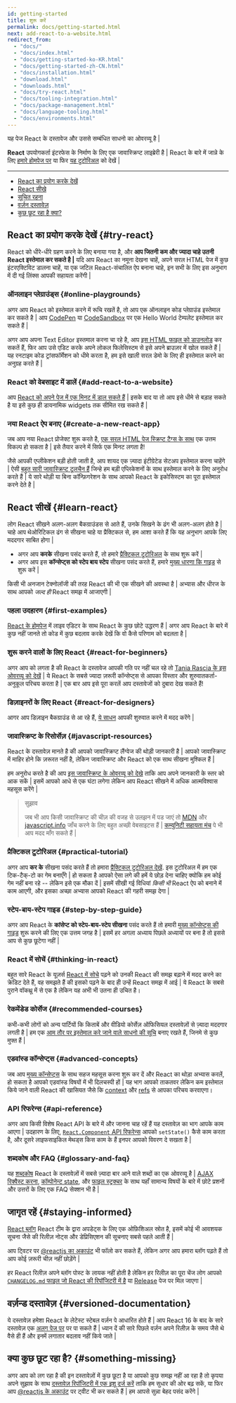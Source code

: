 ```yaml
---
id: getting-started
title: शुरू करें 
permalink: docs/getting-started.html
next: add-react-to-a-website.html
redirect_from:
  - "docs/"
  - "docs/index.html"
  - "docs/getting-started-ko-KR.html"
  - "docs/getting-started-zh-CN.html"
  - "docs/installation.html"
  - "download.html"
  - "downloads.html"
  - "docs/try-react.html"
  - "docs/tooling-integration.html"
  - "docs/package-management.html"
  - "docs/language-tooling.html"
  - "docs/environments.html"
---
```


यह पेज React के दस्तावेज और उससे सम्बंधित साधनो का ओवरव्यू है |

**React** उपयोगकर्ता इंटरफेस के निर्माण के लिए एक जावास्क्रिप्ट लाइब्रेरी है | React के बारे में जान्ने के लिए [हमारे होमपेज पर](/) या फिर [यह टुटोरिअल](/tutorial/tutorial.html) को देखें |

 ---
 
 - [React का प्रयोग करके देखें](#try-react)
 - [React सीखे](#learn-react)
 - [सूचित रहना](staying-informed)
 - [वर्ज़न दस्तावेज़](#versioned-documentation)
 - [कुछ छूट रहा है क्या?](#something-missing )
 
## React का प्रयोग करके देखें {#try-react}

React को धीरे-धीरे ग्रहण करने के लिए बनाया गया है, और  **आप जितनी कम और ज्यादा चाहे उतनी React इस्तेमाल कर सकते है |** यदि आप React का नमूना देखना चाहें, अपने सरल HTML पेज में कुछ इंटरएक्टिविट डालना चाहें, या एक जटिल React-संचालित ऐप बनाना चाहे, इन सभी के लिए इस अनुभाग में दी गई लिंक्स आपकी सहायता करेंगी | 

### ऑनलाइन प्लेग्राउंड्स {#online-playgrounds}

अगर आप React को इस्तेमाल करने में रूचि रखतें है, तो आप एक ऑनलाइन कोड प्लेग्राउंड इस्तेमाल कर सकते है | आप [CodePen](codepen://hello-world) या [CodeSandbox](https://codesandbox.io/s/new) पर एक Hello World टेम्पलेट इस्तेमाल कर सकते हैं |

अगर आप अपना Text Editor इस्तमाल करना चा रहे है, आप [इस HTML फाइल को डाउनलोड](https://raw.githubusercontent.com/reactjs/reactjs.org/master/static/html/single-file-example.html) कर सकतें हैं, फिर आप उसे एडिट करके अपने लोकल फिलेसिस्टम से इसे अपने ब्राउज़र में खोल सकते हैं | यह रनटाइम कोड ट्रांसफॉर्मेशन को धीमे करता है, हम इसे खाली सरल डेमो के लिए ही इस्तेमाल करने का अनुग्रह करते हैं |

### React को वेबसाइट में डालें {#add-react-to-a-website}

आप [React को अपने पेज में एक मिनट में डाल सकते हैं](/docs/add-react-to-a-website.html) | इसके बाद या तो आप इसे धीमे से बड़ाह सकते है या इसे कुछ ही डायनामिक widgets तक सीमित रख सकते हैं |

### नया React ऐप बनाए {#create-a-new-react-app}

जब आप नया React प्रोजेक्ट शुरू करते है, [एक सरल HTML पेज स्क्रिप्ट टैग्स के साथ](/docs/add-react-to-a-website.html) एक उत्तम विकल्प हो सकता है |  इसे तैयार करने में सिर्फ एक मिनट लगता है!

जैसे आपकी एप्लीकेशन बड़ी होती जाती है, आप शायद एक ज़्यादा इंटीग्रेटेड सेटअप इस्तेमाल करना चाहेंगे |  ऐसी [बहुत सारी जावास्क्रिप्ट टूलचैन हैं](/docs/create-a-new-react-app.html) जिन्हे हम बड़ी एप्लिकेशनों के साथ इस्तेमाल करने के लिए अनुरोध करते हैं | ये सारे थोड़ी या बिना कॉन्फ़िगरेशन के साथ आपको React के इकोसिस्टम का पूरा इस्तेमाल करने देते है | 

## React सीखें {#learn-react}

लोग React सीखने अलग-अलग बैकग्राउंडस से आते हैं, उनके सिखने के ढंग भी अलग-अलग होते है | चाहे आप थेओरिटिकल ढंग से सीखना चाहे या प्रैक्टिकल से, हम आशा करते हैं कि यह अनुभाग आपके लिए मददगार साबित होगा |

* अगर आप **करके** सीखना पसंद करते हैं, तो हमारे [प्रैक्टिकल टुटोरिअल](/tutorial/tutorial.html) के साथ शुरू करें | 
* अगर आप इस **कॉन्सेप्ट्स को स्टेप बाय स्टेप** सीखना पसंद करते हैं, हमारे [मुख्य धारणा कि गाइड](/docs/hello-world.html) से शुरू करें |

किसी भी अनजान टेक्नोलॉजी की तरह React की भी एक सीखने की अवस्था है | अभ्यास और धीरज के साथ आपको *जल्द ही* React समझ में आजाएगी |

### पहला उदहारण {#first-examples}

[React के होमपेज](/) में लाइव एडिटर के साथ React के कुछ छोटे उद्धरण हैं | अगर आप React के बारे में कुछ नहीं जानते तो कोड में कुछ बदलाव करके देखें कि वो कैसे परिणाम को बदलता है |

### शुरू करने वालों के लिए React {#react-for-beginners}

अगर आप को लगता है की React के दस्तावेज आपकी गति पर नहीं चल रहे तो [Tania Rascia के इस ओवरव्यू को देखें](https://www.taniarascia.com/getting-started-with-react/) | ये React के सबसे ज्यादा ज़रूरी कॉन्सेप्ट्स से आपका विस्तार और शुरुवातकर्ता-अनुकूल परिचय करता है | एक बार आप इसे पूरा करलें आप दस्तावेजों को दुबारा देख सकते हैं!

### डिज़ाइनरों के लिए React {#react-for-designers}

आगर आप डिज़ाइन बैकग्राउंड से आ रहे हैं, [ये साधन](https://reactfordesigners.com/) आपकी शुरुवात करने में मदद करेंगे |

### जावास्क्रिप्ट के रिसोर्सेज़ {#javascript-resources}

React के दस्तावेज़ मानते है की आपको जावास्क्रिप्ट लैंग्वेज की थोड़ी जानकारी है | आपको जावास्क्रिप्ट में माहिर होने कि ज़रूरत नहीं है, लेकिन जावास्क्रिप्ट और React को एक साथ सीखना मुश्किल हैं |

हम अनुरोध करते है की आप [इस जावास्क्रिप्ट के ओवरव्यू को देखे](https://developer.mozilla.org/en-US/docs/Web/JavaScript/A_re-introduction_to_JavaScript) ताकि आप अपने जानकारी के स्तर को आक सकें | इसमें आपको आधे से एक घंटा लगेगा लेकिन आप React सीखने में अधिक आत्मविश्वास महसूस करेंगे |

>सुझाव 
>
>जब भी आप किसी जावास्क्रिप्ट की चीज़ की वजह से उलझन में पड जाएं तो [MDN](https://developer.mozilla.org/en-US/docs/Web/JavaScript) और  [javascript.info](https://javascript.info/) जाँच करने के लिए बहुत अच्छी वेबसाइटस हैं | [कम्युनिटी सहायता मंच](/community/support.html) पे भी आप मदद माँग सकते हैं |

### प्रैक्टिकल टुटोरिअल {#practical-tutorial}

अगर आप **कर के** सीखना पसंद करते हैं तो हमारा [प्रैक्टिकल टुटोरिअल देखें](/tutorial/tutorial.html). इस टुटोरिअल में हम एक टिक-टैक्-टो का गेम बनाएँगे | हो सकता है आपको ऐसा लगे की हमें ये छोड़ देना चाहिए क्योकि हम कोई गेम नहीं बना रहे -- लेकिन इसे एक मौका दें | इसमें सीखी गई विधियां *किसी भी* React ऐप को बनाने में काम आएगी, और इसका अच्छा अभ्यास आपको React की गहरी समझ देगा | 

### स्टेप-बाय-स्टेप गाइड {#step-by-step-guide}

अगर आप React के **कांसेप्ट को स्टेप-बाय-स्टेप सीखना** पसंद करते हैं तो हमारी [मुख्य कॉन्सेप्ट्स की गाइड](/docs/hello-world.html) शुरू करने की लिए एक उत्तम जगह है | इसमें हर अगला अध्याय पिछले अध्यायों पर बना है तो इससे आप से कुछ छूटेगा नहीं |

### React में सोचें {#thinking-in-react}

बहुत सारे React के यूज़र्स [React में सोचे](/docs/thinking-in-react.html) पढ़ने को उनकी React की समझ बढ़ाने में मदद करने का क्रेडिट देते हैं, वह समझते हैं की इसको पढ़ने के बाद ही उन्हें React समझ में आई | ये React के सबसे पुराने वॉकथ्रू में से एक है लेकिन यह अभी भी उतना ही उचित है।

### रेकमेंडेड कोर्सेज {#recommended-courses}

कभी-कभी लोगों को अन्य पार्टियों कि किताबें और वीडियो कोर्सेज़ ऑफिसियल दस्तावेज़ों से ज़्यादा मददगार लगती है | हम एक [आम तौर पर इस्तेमाल करे जाने वाले साधनो की सूचि](/community/courses.html) बनाए रखते हैं, जिनमे से कुछ मुफ्त हैं |

### एडवांस्ड कॉन्सेप्ट्स {#advanced-concepts}

जब आप [मुख्य कॉन्सेप्ट्स](#main-concepts) के साथ सहज महसूस करना शुरू कर दें और React का थोड़ा अभ्यास करलें, हो सकता है आपको एडवांस्ड विषयों में भी दिलचस्पी हों | यह भाग आपको ताकतवर लेकिन कम इस्तेमाल किये जाने वाली React की खासियत जैसे कि [context](/docs/context.html) और [refs](/docs/refs-and-the-dom.html) से आपका परिचय करवाएगा।

### API रिफरेन्स {#api-reference}

अगर आप किसी विशेष React API के बारे में और जानना चाह रहें हैं यह दस्तावेज़ का भाग आपके काम आएगा | उदहारण के लिए, [`React.Component` API रिफरेन्स](/docs/react-component.html) आपको `setState()` कैसे काम करता है, और दूसरे लाइफसाइकिल मेथड्स किस काम के हैं इनपर आपको विवरण दे सखता है | 

### शब्दकोष और FAQ {#glossary-and-faq}

यह [शब्दकोष](/docs/glossary.html) React के दस्तावेज़ों में सबसे ज़्यादा बार आने वाले शब्दों का एक ओवरव्यू है | [AJAX रिक्वैस्ट करना](/docs/faq-ajax.html), [कॉम्पोनेन्ट state](/docs/faq-state.html), और [फाइल स्ट्रक्चर](/docs/faq-structure.html) के साथ यहाँ सामान्य विषयों के बारे में छोटे प्रशनों और उत्तरों के लिए एक FAQ सेक्शन भी है | 

## जागृत रहें {#staying-informed}

[React ब्लॉग](/blog/) React टीम के द्वारा अपडेट्स के लिए एक ओफ़िशिअल स्रोत है, इसमें कोई भी आवशयक सूचना जैसे की रिलीज़ नोट्स और डेप्रिसिएशन की सूचनाए सबसे पहले आती हैं |

आप ट्विटर पर [@reactjs का अकाउंट](https://twitter.com/reactjs) भी फॉलो कर सकते हैं, लेकिन अगर आप हमारा ब्लॉग पढ़ते हैं तो आप कोई ज़रूरी चीज़ नहीं छोड़ेंगे | 

हर React रिलीज़ अपने ब्लॉग पोस्ट के लायक नहीं होती है लेकिन हर रिलीज़ का पूरा चेंज लोग आपको [`CHANGELOG.md` फाइल जो React की रिपॉजिटरी में है](https://github.com/facebook/react/blob/master/CHANGELOG.md) या [Release](https://github.com/facebook/react/releases) पेज पर मिल जाएगा | 

## वर्ज़न्ड दस्तावेज़ {#versioned-documentation}

ये दस्तावेज़ हमेशा React के लेटेस्ट स्टेबल वर्ज़न पे आधारित होते हैं | आप React 16 के बाद के सारे दस्तावेज़ एक [अलग पेज पर](/versions) पर पा सकते हैं | ध्यान दें की सारे पिछले वर्ज़न अपने रिलीज़ के समय जैसे थे वैसे ही हैं और इनमें लगातार बदलाव नहीं किये जाते |

## क्या कुछ छूट रहा है? {#something-missing}  

अगर आप को लग रहा है की इन दस्तावेज़ों में कुछ छूटा है या आपको कुछ समझ नहीं आ रहा है तो कृपया अपने सुझाव के साथ [दस्तावेज़ रिपॉजिटरी में एक इशू दर्ज करें](https://github.com/reactjs/reactjs.org/issues/new) ताकि हम सुधार की ओर बढ़ सकें, या फिर आप [@reactjs के अकाउंट](https://twitter.com/reactjs) पर ट्वीट भी कर सकते हैं | हम आपसे सुन्ना बेहद पसंद करेंगे | 
